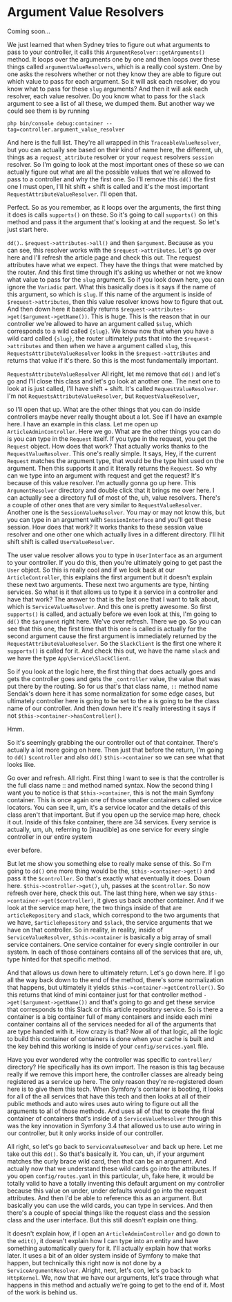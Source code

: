 # Argument Value Resolvers

Coming soon...

We just learned that when Sydney tries to figure out what arguments to pass to your
controller, it calls this `ArgumentResolver::getArguments()` method. It loops
over the arguments one by one and then loops over these things called 
`argumentValueResolvers`, which is a really cool system. One by one asks the resolvers whether or not
they know they are able to figure out which value to pass for each argument. So it
will ask each resolver, do you know what to pass for these `slug` arguments? And then
it will ask each resolver, each value resolver. Do you know what to pass for the
`slack` argument to see a list of all these, we dumped them. But another way we could
see them is by running 

```terminal
php bin/console debug:container --tag=controller.argument_value_resolver
```

And here is the full list. They're all wrapped in this
`TraceableValueResolver`, but you can actually see based on their kind of name here,
the different, uh, things as a `request_attribute` resolver or your `request` resolvers
`session` resolver. So I'm going to look at the most important ones of these so we can
actually figure out what are all the possible values that we're allowed to pass to a
controller and why the first one. So I'll remove this `dd()` the first one I must open,
I'll hit shift + shift is called and it's the most important 
`RequestAttributeValueResolver`. I'll open that.

Perfect. So as you remember, as it loops over the arguments, the first thing it does
is calls `supports()` on these. So it's going to call `supports()` on this method and pass it
the argument that's looking at and the request. So let's just start here.

`dd()`.. `$request->attributes->all()` and then `$argument`. Because as you can see, this resolver
works with the `$request->attributes`. Let's go over here and I'll refresh the article
page and check this out. The request attributes have what we expect. They have the
things that were matched by the router. And this first time through it's asking us
whether or not we know what value to pass for the `slug` argument. So if you look down
here, you can ignore the `Variadic` part. What this basically does is it says if the
name of this argument, so which is `slug`. If this name of the argument is inside of
`$request->attributes`, then this value resolver knows how to figure that out. And then
down here it basically returns `$request->attributes->get($argument->getName())`.
This is huge. This is the reason that in our controller we're allowed to have an
argument called `$slug`, which corresponds to a wild called `{slug}`. We know now that when
you have a wild card called `{slug}`, the router ultimately puts that into the 
`$request->attributes` and then when we have a argument called `slug`, this 
`RequestsAttributeValueResolver` looks in the `$request->attributes` and returns that value if it's there.
So this is the most fundamentally important.

`RequestsAttributeValueResolver` All right, let me remove that `dd()` and let's go and I'll
close this class and let's go look at another one. The next one to look at is just
called, I'll have shift + shift. It's called `RequestValueResolver`. I'm not 
`RequestsAttributeValueResolver`, but `RequestValueResolver`,

so I'll open that up. What are the other things that you can do inside controllers
maybe never really thought about a lot. See if I have an example here. I have an
example in this class. Let me open up `ArticleAdminController`. Here we go. What are
the other things you can do is you can type in the `Request` itself. If you type in the
request, you get the `Request` object. How does that work? That actually works thanks
to the `RequestValueResolver`. This one's really simple. It says, Hey, if the
current `Request` matches the argument type, that would be the type hint used on the
argument. Then this supports it and it literally returns the `Request`. So why can we
type into an argument with request and get the request? It's because of this value
resolver. I'm actually gonna go up here. This `ArgumentResolver` directory and
double click that it brings me over here. I can actually see a directory full of most
of the, uh, value resolvers. There's a couple of other ones that are very similar to
`RequestValueResolver`. Another one is the `SessionValueResolver`. You may or may not
know this, but you can type in an argument with `SessionInterface` and you'll get
these session. How does that work? It works thanks to these session value resolver
and one other one which actually lives in a different directory. I'll hit shift shift
is called `UserValueResolver`.

The user value resolver allows you to type in `UserInterface` as an argument to your
controller. If you do this, then you're ultimately going to get past the `User` object.
So this is really cool and if we look back at our `ArticleController`, this explains
the first argument but it doesn't explain these next two arguments. These next two
arguments are type, hinting services. So what is it that allows us to type it a
service in a controller and have that work? The answer to that is the last one that I
want to talk about, which is `ServiceValueResolver`. And this one is pretty awesome.
So first `supports()` is called, and actually before we even look at this, I'm going to 
`dd()` the `$argument` right here. We've over refresh. There we go. So you can see that this
one, the first time that this one is called is actually for the second argument cause
the first argument is immediately returned by the `RequestAttributeValueResolver`. So the
`SlackClient` is the first one where it `supports()` is called for it. And check this out,
we have the name `slack` and we have the type `App\Service\SlackClient`.

So if you look at the logic here, the first thing that does actually goes and gets
the controller goes and gets the `_controller` value, the value that was put there by
the routing. So for us that's that class name, `::` method name Sendak's down
here it has some normalization for some edge cases, but ultimately controller here is
going to be set to the a is going to be the class name of our controller. And then
down here it's really interesting it says if not `$this->container->hasController()`.

Hmm.

So it's seemingly grabbing the our controller out of that container. There's actually
a lot more going on here. Then just that before the return, I'm going to `dd()` `$controller`
and also `dd()` `$this->container` so we can see what that looks like.

Go over and refresh. All right. First thing I want to see is that the controller is
the full class name :: and method named syntax. Now the second thing I
want you to notice is that `$this->container`, this is not the main Symfony
container. This is once again one of those smaller containers called service
locators. You can see it, um, it's a service locator and the details of this class
aren't that important. But if you open up the service map here, check it out. Inside
of this fake container, there are 34 services. Every service is actually, um, uh,
referring to [inaudible] as one service for every single controller in our entire
system

ever before.

But let me show you something else to really make sense of this. So I'm going to `dd()`
one more thing would be the, `$this->container->get()` and pass it the `$controller`. So
that's exactly what eventually it does. Down here. `$this->controller->get()`, uh,
passes at the `$controller`. So now refresh over here, check this out. The last thing
here, when we say `$this->container->get($controller)`, it gives us back another
container. And if we look at the service map here, the two things inside of that are
`articleRepository` and `slack`, which correspond to the two arguments that we have,
`$articleRepository` and `$slack`, the service arguments that we have on that controller.
So in reality, in reality, inside of `ServiceValueResolver`, `$this->container` is
basically a big array of small service containers. One service container for every
single controller in our system. In each of those containers contains all of the
services that are, uh, type hinted for that specific method.

And that allows us down here to ultimately return. Let's go down here. If I go all
the way back down to the end of the method, there's some normalization that happens,
but ultimately it yields  `$this->container->getController()`. So this returns
that kind of mini container just for that controller method `->get($argument->getName())`
and that's going to go and get these service that corresponds to this Slack or this
article repository service. So is there a container is a big container full of many
containers and inside each mini container contains all of the services needed for all
of the arguments that are type handed with it. How crazy is that? Now all of that
logic, all the logic to build this container of containers is done when your cache is
built and the key behind this working is inside of your `config/services.yaml` file.

Have you ever wondered why the controller was specific to `controller/` directory? He
specifically has its own import. The reason is this tag because really if we remove
this import here, the controller classes are already being registered as a service up
here. The only reason they're re-registered down here is to give them this tech. When
Symfony's container is booting, it looks for all of the all services that have this
tech and then looks at all of their public methods and auto wires uses auto wiring to
figure out all the arguments to all of those methods. And uses all of that to create
the final container of containers that's inside of a `ServiceValueResolver` through
this was the key innovation in Symfony 3.4 that allowed us to use auto wiring in our
controller, but it only works inside of our controller.

All right, so let's go back to `ServiceValueResolver` and back up here. Let me take
out this `dd()`. So that's basically it. You can, uh, if your argument matches the curly
brace wild card, then that can be an argument. And actually now that we understand
these wild cards go into the attributes. If you open `config/routes.yaml` in this
particular, uh, fake here, it would be totally valid to have a totally inventing this
default argument on my controller because this value on under, under defaults would
go into the request attributes. And then I'd be able to reference this as an
argument. But basically you can use the wild cards, you can type in services. And
then there's a couple of special things like the request class and the session class
and the user interface. But this still doesn't explain one thing.

It doesn't explain how, if I open an `ArticleAdminController` and go down to the
`edit()`, it doesn't explain how I can type into an entity and have something
automatically query for it. I'll actually explain how that works later. It uses a bit
of an older system inside of Symfony to make that happen, but technically this right
now is not done by a `ServiceArgumentResolver`. Alright, next, let's con, let's go
back to `HttpKernel`. We, now that we have our arguments, let's trace through what
happens in this method and actually we're going to get to the end of it. Most of the
work is behind us.


